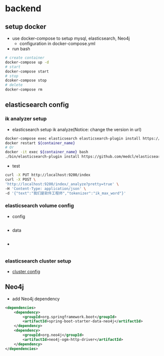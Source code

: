 # backend
## setup docker
+ use docker-compose to setup mysql, elasticsearch, Neo4j
    + configuration in docker-compose.yml
+ run bash
```bash
# create container
docker-compose up -d
# start
docker-compose start
# stop
dcoker-compose stop
# delete
docker-compose rm
```
## elasticsearch config
### ik analyzer setup
+ elasticsearch setup ik analyze(Notice: change the version in url)
```bash
docker-compose exec elasticsearch elasticsearch-plugin install https://github.com/medcl/elasticsearch-analysis-ik/releases/download/v7.8.1/elasticsearch-analysis-ik-7.8.1.zip
docker restart ${container_name}
# Or
docker -it exec ${container_name} bash
./bin/elasticsearch-plugin install https://github.com/medcl/elasticsearch-analysis-ik/releases/download/v7.8.1/elasticsearch-analysis-ik-7.8.1.zip
```
+ test 
```bash
curl -X PUT http://localhost:9200/index
curl -X POST \
'http://localhost:9200/index/_analyze?pretty=true' \
-H 'Content-Type: application/json' \
-d '{"text":"我们是软件工程师","tokenizer":"ik_max_word"}'
```
### elasticsearch volume config
+ config
```

```
+ data
```bash


```
+
```bash


``` 
### elasticsearch cluster setup
+ [cluster config](https://www.jianshu.com/p/d8b0c736070f)


## Neo4j
+ add Neo4j dependency
```xml
<dependencies>
    <dependency>
        <groupId>org.springframework.boot</groupId>
        <artifactId>spring-boot-starter-data-neo4j</artifactId>
    </dependency>
    <dependency>
        <groupId>org.neo4j</groupId>
        <artifactId>neo4j-ogm-http-driver</artifactId>
    </dependency>
</dependencies>
```